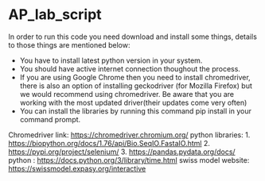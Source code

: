 # AP_lab_script
In order to run this code you need download and install some things, details to those things are mentioned below: 
- You have to install latest python version in your system.
- You should have active internet connection thoughout the process.
- If you are using Google Chrome then you need to install chromedriver, there is also an option of installing 
geckodriver (for Mozilla Firefox) but we would recommend using chromedriver. Be aware that you are working with 
the most updated driver(their updates come very often) 
- You can install the libraries by running this command pip install <library name> in your command prompt.

Chromedriver link: https://chromedriver.chromium.org/
python libraries: 1. https://biopython.org/docs/1.76/api/Bio.SeqIO.FastaIO.html
                  2. https://pypi.org/project/selenium/
                  3. https://pandas.pydata.org/docs/
python : https://docs.python.org/3/library/time.html
swiss model website: https://swissmodel.expasy.org/interactive


